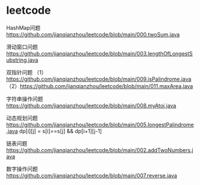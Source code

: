 # leetcode
HashMap问题
https://github.com/jianqianzhou/leetcode/blob/main/000.twoSum.java

滑动窗口问题 
https://github.com/jianqianzhou/leetcode/blob/main/003.lengthOfLongestSubstring.java

双指针问题
（1）https://github.com/jianqianzhou/leetcode/blob/main/009.isPalindrome.java
（2）https://github.com/jianqianzhou/leetcode/blob/main/011.maxArea.java

字符串操作问题
https://github.com/jianqianzhou/leetcode/blob/main/008.myAtoi.java

动态规划问题
https://github.com/jianqianzhou/leetcode/blob/main/005.longestPalindrome.java dp[i][j] = s[i]==s[j] && dp[i+1][j-1]

链表问题
https://github.com/jianqianzhou/leetcode/blob/main/002.addTwoNumbers.java

数字操作问题
https://github.com/jianqianzhou/leetcode/blob/main/007.reverse.java



